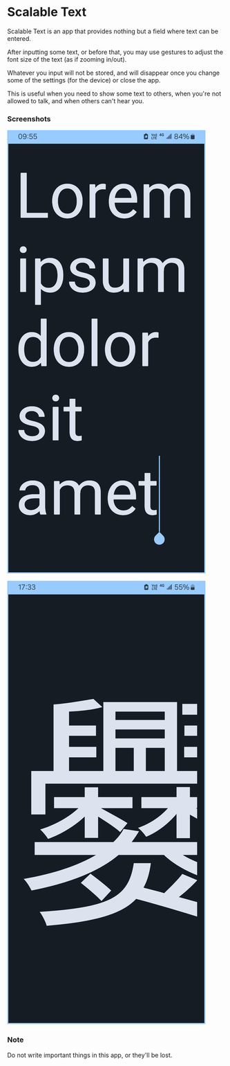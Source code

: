 # Scalable Text

Scalable Text is an app that provides nothing but a field where text can be entered.

After inputting some text, or before that, you may use gestures to adjust the font size of the text (as if zooming in/out).

Whatever you input will not be stored, and will disappear once you change some of the settings (for the device) or close the app.

This is useful when you need to show some text to others, when you're not allowed to talk, and when others can't hear you.

### Screenshots

![](./screenshots/screenshot1.jpg)

![](./screenshots/screenshot2.jpg)

### Note

Do not write important things in this app, or they'll be lost.
